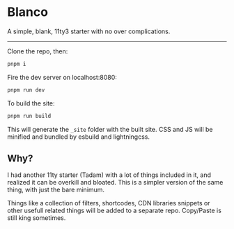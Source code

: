 # Blanco
A simple, blank, 11ty3 starter with no over complications.

---

Clone the repo, then:

```bash
pnpm i
```
Fire the dev server on localhost:8080:

```bash
pnpm run dev
```

To build the site:

```bash
pnpm run build
```

This will generate the `_site` folder with the built site. CSS and JS will be minified and bundled by esbuild and lightningcss.

## Why?

I had another 11ty starter (Tadam) with a lot of things included in it, and realized it can be overkill and bloated. This is a simpler version of the same thing, with just the bare minimum.

Things like a collection of filters, shortcodes, CDN libraries snippets or other usefull related things will be added to a separate repo. Copy/Paste is still king sometimes.